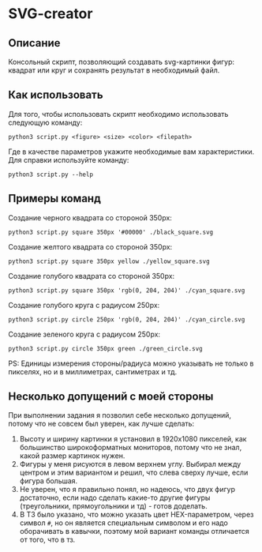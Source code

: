 # SVG-creator

## Описание
Консольный скрипт, позволяющий создавать svg-картинки фигур: квадрат или круг и сохранять результат в необходимый файл.

## Как использовать
Для того, чтобы использовать скрипт необходимо использовать следующую команду:

```shell
python3 script.py <figure> <size> <color> <filepath>
```
Где в качестве параметров укажите необходимые вам характеристики. Для справки используйте команду:
```shell
python3 script.py --help
```

## Примеры команд
Создание черного квадрата со стороной 350px:
```shell
python3 script.py square 350px '#00000' ./black_square.svg 
```
Создание желтого квадрата со стороной 350px:
```shell
python3 script.py square 350px yellow ./yellow_square.svg 
```
Создание голубого квадрата со стороной 350px:
```shell
python3 script.py square 350px 'rgb(0, 204, 204)' ./cyan_square.svg
```
Создание голубого круга с радиусом 250px:
```shell
python3 script.py circle 250px 'rgb(0, 204, 204)' ./cyan_circle.svg
```
Создание зеленого круга с радиусом 250px:
```shell
python3 script.py circle 350px green ./green_circle.svg 
```

PS:
Единицы измерения стороны/радиуса можно указывать не только в пикселях, но и в миллиметрах, сантиметрах и тд.

## Несколько допущений с моей стороны
При выполнении задания я позволил себе несколько допущений, потому что не совсем был уверен, как лучше сделать:
1. Высоту и ширину картинки я установил в 1920х1080 пикселей, как большинство широкоформатных мониторов, потому что не знал, какой размер картинок нужен.
2. Фигуры у меня рисуются в левом верхнем углу. Выбирал между центром и этим вариантом и решил, что слева сверху лучше, если фигура большая.
3. Не уверен, что я правильно понял, но надеюсь, что двух фигур достаточно, если надо сделать какие-то другие фигуры (треугольники, прямоугольники и тд) - готов доделать.
4. В ТЗ было указано, что можно указать цвет HEX-параметром, через символ `#`, но он является специальным символом и его надо оборачивать в кавычки, поэтому мой вариант команды отличается от того, что в тз.

